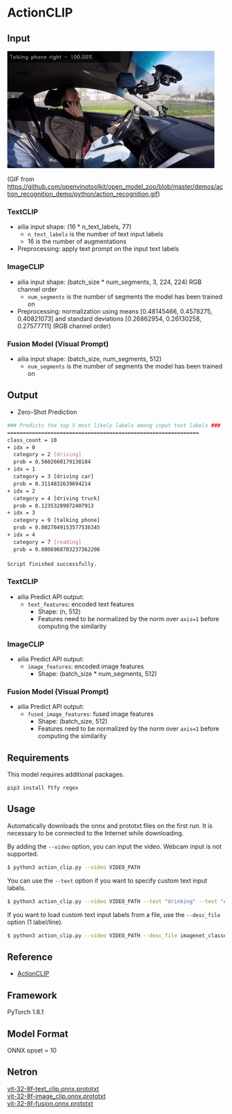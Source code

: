 # ActionCLIP

## Input

<img src="action_recognition.gif" width="480px">

(GIF from https://github.com/openvinotoolkit/open_model_zoo/blob/master/demos/action_recognition_demo/python/action_recognition.gif)

### TextCLIP

- ailia input shape: (16 \* n_text_labels, 77)
  - `n_text_labels` is the number of text input labels
  - 16 is the number of augmentations
- Preprocessing: apply text prompt on the input text labels

### ImageCLIP

- ailia input shape: (batch_size \* num_segments, 3, 224, 224) RGB channel order
  - `num_segments` is the number of segments the model has been trained on
- Preprocessing: normalization using means [0.48145466, 0.4578275, 0.40821073]
  and standard deviations [0.26862954, 0.26130258, 0.27577711] (RGB channel
  order)

### Fusion Model (Visual Prompt)

- ailia input shape: (batch_size, num_segments, 512)
  - `num_segments` is the number of segments the model has been trained on

## Output

- Zero-Shot Prediction

```bash
### Predicts the top 5 most likely labels among input text labels ###
==============================================================
class_count = 10
+ idx = 0
  category = 2 [driving]
  prob = 0.5602660179138184
+ idx = 1
  category = 3 [driving car]
  prob = 0.3114832639694214
+ idx = 2
  category = 4 [driving truck]
  prob = 0.12353289872407913
+ idx = 3
  category = 9 [talking phone]
  prob = 0.0027049153577536345
+ idx = 4
  category = 7 [reading]
  prob = 0.0006968703237362206

Script finished successfully.
```

### TextCLIP

- ailia Predict API output:
  - `text_features`: encoded text features
    - Shape: (n, 512)
    - Features need to be normalized by the norm over `axis=1` before computing
      the similarity

### ImageCLIP

- ailia Predict API output:
  - `image_features`: encoded image features
    - Shape: (batch_size \* num_segments, 512)

### Fusion Model (Visual Prompt)

- ailia Predict API output:
  - `fused_image_features`: fused image features
    - Shape: (batch_size, 512)
    - Features need to be normalized by the norm over `axis=1` before computing
      the similarity

## Requirements

This model requires additional packages.

```
pip3 install ftfy regex
```

## Usage

Automatically downloads the onnx and prototxt files on the first run.
It is necessary to be connected to the Internet while downloading.

By adding the `--video` option, you can input the video. Webcam input is not supported.
```bash
$ python3 action_clip.py --video VIDEO_PATH
```

You can use the `--text` option if you want to specify custom text input labels.  
```bash
$ python3 action_clip.py --video VIDEO_PATH --text "drinking" --text "eating" --text "laughing"
```

If you want to load custom text input labels from a file, use the `--desc_file` option (1 label/line).
```bash
$ python3 action_clip.py --video VIDEO_PATH --desc_file imagenet_classes.txt
```

## Reference

- [ActionCLIP](https://github.com/sallymmx/ActionCLIP)

## Framework

PyTorch 1.8.1

## Model Format

ONNX opset = 10

## Netron

[vit-32-8f-text_clip.onnx.prototxt](https://netron.app/?url=https://storage.googleapis.com/ailia-models/action_clip/vit-32-8f-text_clip.onnx.prototxt)  
[vit-32-8f-image_clip.onnx.prototxt](https://netron.app/?url=https://storage.googleapis.com/ailia-models/action_clip/vit-32-8f-image_clip.onnx.prototxt)  
[vit-32-8f-fusion.onnx.prototxt](https://netron.app/?url=https://storage.googleapis.com/ailia-models/action_clip/vit-32-8f-fusion.onnx.prototxt)  
